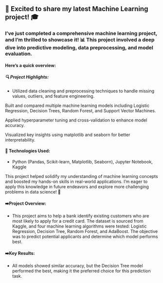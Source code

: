 ## 🚀 Excited to share my latest Machine Learning project! 🎓

### I’ve just completed a comprehensive machine learning project, and I’m thrilled to showcase it! 📊 This project involved a deep dive into predictive modeling, data preprocessing, and model evaluation. 

#### Here’s a quick overview:

##### 🔍 Project Highlights:

- Utilized data cleaning and preprocessing techniques to handle missing values, outliers, and feature engineering.

Built and compared multiple machine learning models including Logistic Regression, Decision Trees, Random Forest, and Support Vector Machines.

Applied hyperparameter tuning and cross-validation to enhance model accuracy.

Visualized key insights using matplotlib and seaborn for better interpretability.

#### 🔧 Technologies Used: 

- Python (Pandas, Scikit-learn, Matplotlib, Seaborn), Jupyter Notebook, Kaggle
  
This project helped solidify my understanding of machine learning concepts and boosted my hands-on skills in real-world applications. I’m eager to apply this knowledge in future endeavors and explore more challenging problems in data science! 🚀

#### ➡️Project Overview:

- This project aims to help a bank identify existing customers who are most likely to apply for a credit card. The dataset is sourced from Kaggle, and four machine learning algorithms were tested: Logistic Regression, Decision Tree, Random Forest, and AdaBoost. The objective was to predict potential applicants and determine which model performs best.
  
#### ➡️Key Results:

- All models showed similar accuracy, but the Decision Tree model performed the best, making it the preferred choice for this prediction task.
